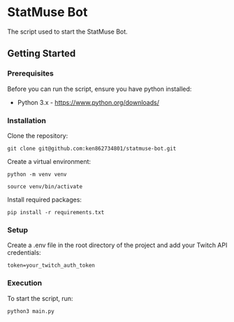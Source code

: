# StatMuse Bot

The script used to start the StatMuse Bot. 

## Getting Started

### Prerequisites

Before you can run the script, ensure you have python installed:

-  Python 3.x - https://www.python.org/downloads/

### Installation

Clone the repository:

    git clone git@github.com:ken862734801/statmuse-bot.git

Create a virtual environment:

    python -m venv venv

    source venv/bin/activate

Install required packages:

    pip install -r requirements.txt

### Setup

Create a .env file in the root directory of the project and add your Twitch API credentials:

    token=your_twitch_auth_token

### Execution

To start the script, run:

    python3 main.py